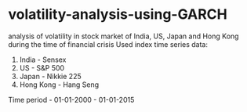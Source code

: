 # volatility-analysis-using-GARCH
analysis of volatility in stock market of India, US, Japan and Hong Kong during the time of financial crisis
Used index time series data:
1. India - Sensex
2. US - S&P 500
3. Japan - Nikkie 225
4. Hong Kong - Hang Seng

Time period - 01-01-2000 - 01-01-2015
